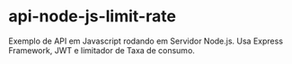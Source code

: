 # api-node-js-limit-rate
Exemplo de API em Javascript rodando em Servidor Node.js.  Usa Express Framework,  JWT e limitador de Taxa de consumo.
